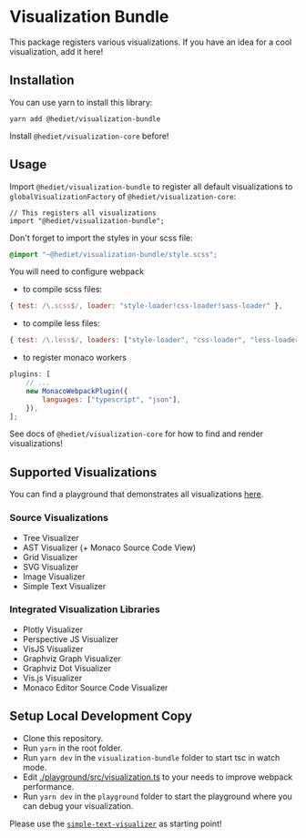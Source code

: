 # Visualization Bundle

This package registers various visualizations. If you have an idea for a cool visualization, add it here!

## Installation

You can use yarn to install this library:

```
yarn add @hediet/visualization-bundle
```

Install `@hediet/visualization-core` before!

## Usage

Import `@hediet/visualization-bundle` to register all default visualizations to `globalVisualizationFactory` of `@hediet/visualization-core`:

```tsx
// This registers all visualizations
import "@hediet/visualization-bundle";
```

Don't forget to import the styles in your scss file:

```scss
@import "~@hediet/visualization-bundle/style.scss";
```

You will need to configure webpack

-   to compile scss files:

```js
{ test: /\.scss$/, loader: "style-loader!css-loader!sass-loader" },
```

-   to compile less files:

```js
{ test: /\.less$/, loaders: ["style-loader", "css-loader", "less-loader"] }
```

-   to register monaco workers

```js
plugins: [
	// ...
	new MonacoWebpackPlugin({
		languages: ["typescript", "json"],
	}),
];
```

See docs of `@hediet/visualization-core` for how to find and render visualizations!

## Supported Visualizations

You can find a playground that demonstrates all visualizations [here](https://hediet.github.io/visualization/).

### Source Visualizations

-   Tree Visualizer
-   AST Visualizer (+ Monaco Source Code View)
-   Grid Visualizer
-   SVG Visualizer
-   Image Visualizer
-   Simple Text Visualizer

### Integrated Visualization Libraries

-   Plotly Visualizer
-   Perspective JS Visualizer
-   VisJS Visualizer
-   Graphviz Graph Visualizer
-   Graphviz Dot Visualizer
-   Vis.js Visualizer
-   Monaco Editor Source Code Visualizer

## Setup Local Development Copy

-   Clone this repository.
-   Run `yarn` in the root folder.
-   Run `yarn dev` in the `visualization-bundle` folder to start tsc in watch mode.
-   Edit [./playground/src/visualization.ts](../playground/src/visualizations.ts) to your needs to improve webpack performance.
-   Run `yarn dev` in the `playground` folder to start the playground where you can debug your visualization.

Please use the [`simple-text-visualizer`](./src/visualizers/simple-text-visualizer/index.tsx) as starting point!
